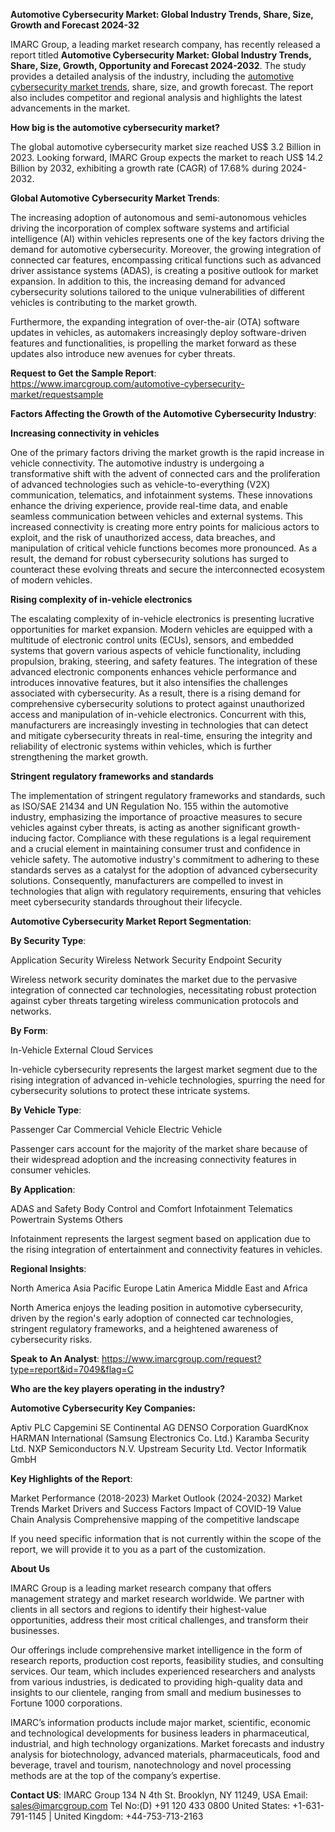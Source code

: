 **Automotive Cybersecurity Market: Global Industry Trends, Share, Size, Growth and Forecast 2024-32**

IMARC Group, a leading market research company, has recently released a report titled **Automotive Cybersecurity Market: Global Industry Trends, Share, Size, Growth, Opportunity and Forecast 2024-2032**. The study provides a detailed analysis of the industry, including the [automotive cybersecurity market trends](https://www.imarcgroup.com/automotive-cybersecurity-market), share, size, and growth forecast. The report also includes competitor and regional analysis and highlights the latest advancements in the market.


**How big is the automotive cybersecurity market?**

The global automotive cybersecurity market size reached US$ 3.2 Billion in 2023. Looking forward, IMARC Group expects the market to reach US$ 14.2 Billion by 2032, exhibiting a growth rate (CAGR) of 17.68% during 2024-2032.

**Global Automotive Cybersecurity Market Trends**:

The increasing adoption of autonomous and semi-autonomous vehicles driving the incorporation of complex software systems and artificial intelligence (AI) within vehicles represents one of the key factors driving the demand for automotive cybersecurity. Moreover, the growing integration of connected car features, encompassing critical functions such as advanced driver assistance systems (ADAS), is creating a positive outlook for market expansion. In addition to this, the increasing demand for advanced cybersecurity solutions tailored to the unique vulnerabilities of different vehicles is contributing to the market growth.

Furthermore, the expanding integration of over-the-air (OTA) software updates in vehicles, as automakers increasingly deploy software-driven features and functionalities, is propelling the market forward as these updates also introduce new avenues for cyber threats.

**Request to Get the Sample Report**: https://www.imarcgroup.com/automotive-cybersecurity-market/requestsample

**Factors Affecting the Growth of the Automotive Cybersecurity Industry**:

**Increasing connectivity in vehicles**

One of the primary factors driving the market growth is the rapid increase in vehicle connectivity. The automotive industry is undergoing a transformative shift with the advent of connected cars and the proliferation of advanced technologies such as vehicle-to-everything (V2X) communication, telematics, and infotainment systems. These innovations enhance the driving experience, provide real-time data, and enable seamless communication between vehicles and external systems. This increased connectivity is creating more entry points for malicious actors to exploit, and the risk of unauthorized access, data breaches, and manipulation of critical vehicle functions becomes more pronounced. As a result, the demand for robust cybersecurity solutions has surged to counteract these evolving threats and secure the interconnected ecosystem of modern vehicles.

**Rising complexity of in-vehicle electronics**

The escalating complexity of in-vehicle electronics is presenting lucrative opportunities for market expansion. Modern vehicles are equipped with a multitude of electronic control units (ECUs), sensors, and embedded systems that govern various aspects of vehicle functionality, including propulsion, braking, steering, and safety features. The integration of these advanced electronic components enhances vehicle performance and introduces innovative features, but it also intensifies the challenges associated with cybersecurity. As a result, there is a rising demand for comprehensive cybersecurity solutions to protect against unauthorized access and manipulation of in-vehicle electronics. Concurrent with this, manufacturers are increasingly investing in technologies that can detect and mitigate cybersecurity threats in real-time, ensuring the integrity and reliability of electronic systems within vehicles, which is further strengthening the market growth.

**Stringent regulatory frameworks and standards**

The implementation of stringent regulatory frameworks and standards, such as ISO/SAE 21434 and UN Regulation No. 155 within the automotive industry, emphasizing the importance of proactive measures to secure vehicles against cyber threats, is acting as another significant growth-inducing factor. Compliance with these regulations is a legal requirement and a crucial element in maintaining consumer trust and confidence in vehicle safety. The automotive industry's commitment to adhering to these standards serves as a catalyst for the adoption of advanced cybersecurity solutions. Consequently, manufacturers are compelled to invest in technologies that align with regulatory requirements, ensuring that vehicles meet cybersecurity standards throughout their lifecycle.

**Automotive Cybersecurity Market Report Segmentation**:

**By Security Type**:

Application Security
Wireless Network Security
Endpoint Security

Wireless network security dominates the market due to the pervasive integration of connected car technologies, necessitating robust protection against cyber threats targeting wireless communication protocols and networks.

**By Form**:

In-Vehicle
External Cloud Services

In-vehicle cybersecurity represents the largest market segment due to the rising integration of advanced in-vehicle technologies, spurring the need for cybersecurity solutions to protect these intricate systems.

**By Vehicle Type**:

Passenger Car
Commercial Vehicle
Electric Vehicle

Passenger cars account for the majority of the market share because of their widespread adoption and the increasing connectivity features in consumer vehicles.

**By Application**:

ADAS and Safety
Body Control and Comfort
Infotainment
Telematics
Powertrain Systems
Others

Infotainment represents the largest segment based on application due to the rising integration of entertainment and connectivity features in vehicles.

**Regional Insights**:

North America
Asia Pacific
Europe
Latin America
Middle East and Africa

North America enjoys the leading position in automotive cybersecurity, driven by the region's early adoption of connected car technologies, stringent regulatory frameworks, and a heightened awareness of cybersecurity risks.

**Speak to An Analyst**: https://www.imarcgroup.com/request?type=report&id=7049&flag=C

**Who are the key players operating in the industry?**

**Automotive Cybersecurity Key Companies:** 

Aptiv PLC
Capgemini SE
Continental AG
DENSO Corporation
GuardKnox
HARMAN International (Samsung Electronics Co. Ltd.)
Karamba Security Ltd.
NXP Semiconductors N.V.
Upstream Security Ltd.
Vector Informatik GmbH

**Key Highlights of the Report**:

Market Performance (2018-2023)
Market Outlook (2024-2032)
Market Trends
Market Drivers and Success Factors
Impact of COVID-19
Value Chain Analysis
Comprehensive mapping of the competitive landscape

If you need specific information that is not currently within the scope of the report, we will provide it to you as a part of the customization.

**About Us**                                    

IMARC Group is a leading market research company that offers management strategy and market research worldwide. We partner with clients in all sectors and regions to identify their highest-value opportunities, address their most critical challenges, and transform their businesses.

Our offerings include comprehensive market intelligence in the form of research reports, production cost reports, feasibility studies, and consulting services. Our team, which includes experienced researchers and analysts from various industries, is dedicated to providing high-quality data and insights to our clientele, ranging from small and medium businesses to Fortune 1000 corporations.

IMARC’s information products include major market, scientific, economic and technological developments for business leaders in pharmaceutical, industrial, and high technology organizations. Market forecasts and industry analysis for biotechnology, advanced materials, pharmaceuticals, food and beverage, travel and tourism, nanotechnology and novel processing methods are at the top of the company’s expertise.

**Contact US**:
IMARC Group
134 N 4th St. Brooklyn, NY 11249, USA
Email: sales@imarcgroup.com
Tel No:(D) +91 120 433 0800
United States: +1-631-791-1145 | United Kingdom: +44-753-713-2163
